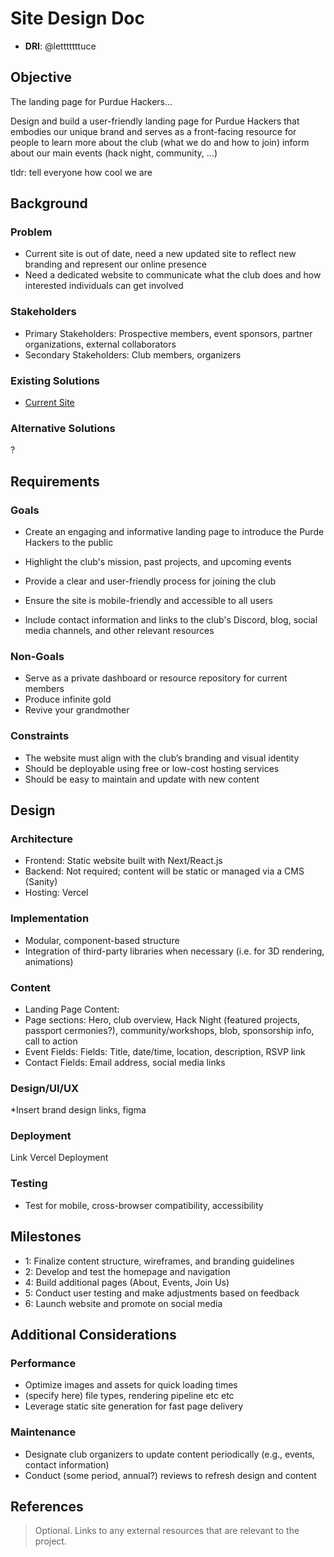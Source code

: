 # Site Design Doc

- **DRI**: @letttttttuce

## Objective

The landing page for Purdue Hackers...

Design and build a user-friendly landing page for Purdue Hackers that embodies our unique brand and serves as a front-facing resource for people to learn more about the club (what we do and how to join) 
inform about our main events (hack night, community, ...)

tldr: tell everyone how cool we are

## Background

### Problem

- Current site is out of date, need a new updated site to reflect new branding and represent our online presence 
- Need a dedicated website to communicate what the club does and how interested individuals can get involved

### Stakeholders

- Primary Stakeholders: Prospective members, event sponsors, partner organizations, external collaborators
- Secondary Stakeholders: Club members, organizers

### Existing Solutions

- [Current Site](https://github.com/purduehackers/site)

### Alternative Solutions

?

## Requirements

### Goals

- Create an engaging and informative landing page to introduce the Purde Hackers to the public

- Highlight the club's mission, past projects, and upcoming events

- Provide a clear and user-friendly process for joining the club

- Ensure the site is mobile-friendly and accessible to all users

- Include contact information and links to the club's Discord, blog, social media channels, and other relevant resources

### Non-Goals

- Serve as a private dashboard or resource repository for current members
- Produce infinite gold
- Revive your grandmother

### Constraints

- The website must align with the club’s branding and visual identity
- Should be deployable using free or low-cost hosting services
- Should be easy to maintain and update with new content

## Design

### Architecture
- Frontend: Static website built with Next/React.js 
- Backend: Not required; content will be static or managed via a CMS (Sanity)
- Hosting: Vercel

### Implementation
- Modular, component-based structure
- Integration of third-party libraries when necessary (i.e. for 3D rendering, animations)


### Content
- Landing Page Content:
- Page sections: Hero, club overview, Hack Night (featured projects, passport cermonies?), community/workshops, blob, sponsorship info, call to action
- Event Fields: Fields: Title, date/time, location, description, RSVP link
- Contact Fields: Email address, social media links

### Design/UI/UX
*Insert brand design links, figma

### Deployment
Link Vercel Deployment

### Testing
- Test for mobile, cross-browser compatibility, accessibility

## Milestones

- 1: Finalize content structure, wireframes, and branding guidelines
- 2: Develop and test the homepage and navigation
- 4: Build additional pages (About, Events, Join Us)
- 5: Conduct user testing and make adjustments based on feedback
- 6: Launch website and promote on social media

## Additional Considerations

### Performance
- Optimize images and assets for quick loading times
-   (specify here) file types, rendering pipeline etc etc
- Leverage static site generation for fast page delivery

### Maintenance
- Designate club organizers to update content periodically (e.g., events, contact information)
- Conduct (some period, annual?) reviews to refresh design and content

## References

> Optional. Links to any external resources that are relevant to the project.
